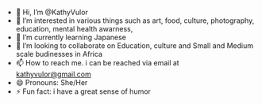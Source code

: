 - 👋 Hi, I’m @KathyVulor
- 👀 I’m interested in various things such as art, food, culture, photography, education, mental health awarness,
- 🌱 I’m currently learning Japanese
- 💞️ I’m looking to collaborate on Education, culture and Small and Medium scale budinesses in Africa
- 📫 How to reach me. i can be reached via email at kathyvulor@gmail.com
- 😄 Pronouns: She/Her
- ⚡ Fun fact: i have a great sense of humor 

<!---
KathyVulor/KathyVulor is a ✨ special ✨ repository because its `README.md` (this file) appears on your GitHub profile.
You can click the Preview link to take a look at your changes.
--->
